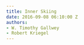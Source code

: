 ```yaml
---
title: Inner Skiing
date: 2016-09-08 06:10:00 Z
authors:
- W. Timothy Gallwey
- Robert Kriegel
---
```


